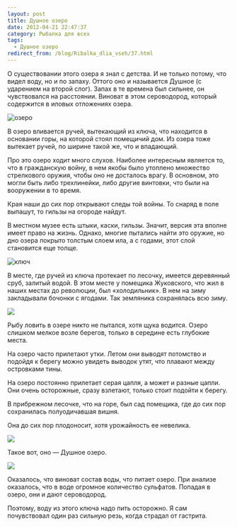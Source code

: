 ```yaml
---
layout: post
title: Душное озеро
date: 2012-04-21 22:47:37
category: Рыбалка для всех
tags:
  - Душное озеро
redirect_from: /blog/Ribalka_dlia_vseh/37.html
---
```

О существовании этого озера я знал с детства. И не только потому, что
видел воду, но и по запаху. Оттого оно и называется Душное (с ударением
на второй слог). Запах в те времена был сильнее, он чувствовался на
расстоянии. Виноват в этом сероводород, который содержится в иловых
отложениях озера.

![озеро](http://fishingguru.ru/uploads/images/00/00/01/2012/04/21/f282e8.jpg)

В озеро вливается ручей, вытекающий из ключа, что находится в основании
горы, на которой стоял помещичий дом. Из озера тоже вытекает ручей, по
ширине такой же, что и впадающий.

Про это озеро ходит много слухов. Наиболее интересным является то, что в
гражданскую войну, в нем якобы было утоплено множество стрелкового
оружия, чтобы оно не досталось врагу. В основном, это могли быть либо
трехлинейки, либо другие винтовки, что были на вооружении в то время.

Края наши до сих пор открывают следы той войны. То снаряд в поле
выпашут, то гильзы на огороде найдут.

В местном музее есть штыки, каски, гильзы. Значит, версия эта вполне
имеет право на жизнь. Однако, многие пытались найти это оружие, но дно
озера покрыто толстым слоем ила, а с годами, этот слой становится еще
толще.

![ключ](http://fishingguru.ru/uploads/images/00/00/01/2012/04/21/2a95d5.jpg)

В месте, где ручей из ключа протекает по лесочку, имеется деревянный
сруб, залитый водой. В этом месте у помещика Жуковского, что жил в наших
местах до революции, был «холодильник». В нем на зиму закладывали
бочонки с ягодами. Так земляника сохранялась всю зиму.

![](http://fishingguru.ru/uploads/images/00/00/01/2012/04/21/a18de5.jpg)

Рыбу ловить в озере никто не пытался, хотя щука водится. Озеро слишком
мелкое возле берегов, только в середине есть глубокие места.

На озеро часто прилетают утки. Летом они выводят потомство и подойдя к
берегу можно увидеть выводок утят, что плавают между островками тины.

На озеро постоянно прилетает серая цапля, а может и разные цапли. Они
очень осторожные, сразу взлетают, только стоит подойти к берегу.

В прибрежном лесочке, что на горе, был сад помещика, где до сих пор
сохранилась полуодичавшая вишня.

Она до сих пор плодоносит, хотя урожайность ее невелика.

![](http://fishingguru.ru/uploads/images/00/00/01/2012/05/05/9453f0.jpg)

Такое вот, оно — Душное озеро.

![](http://fishingguru.ru/uploads/images/00/00/01/2012/04/21/ed4c84.jpg)

Оказалось, что виноват состав воды, что питает озеро. При анализе
оказалось, что в воде огромное количество сульфатов. Попадая в озеро,
они и дают сероводород.

Поэтому, воду из этого ключа надо пить осторожно. Я сам почувствовал
один раз сильную резь, когда страдал от гастрита.
